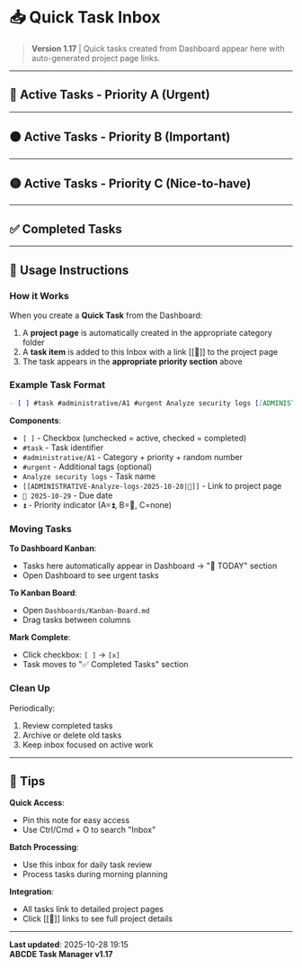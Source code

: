 # 📥 Quick Task Inbox

> **Version 1.17** | Quick tasks created from Dashboard appear here with auto-generated project page links.

---

## 🔴 Active Tasks - Priority A (Urgent)

<!-- Quick tasks with priority A will be added here automatically -->


---

## 🟠 Active Tasks - Priority B (Important)

<!-- Quick tasks with priority B will be added here automatically -->


---

## 🟡 Active Tasks - Priority C (Nice-to-have)

<!-- Quick tasks with priority C will be added here automatically -->


---

## ✅ Completed Tasks

<!-- Completed tasks from inbox -->


---

## 📝 Usage Instructions

### How it Works

When you create a **Quick Task** from the Dashboard:

1. A **project page** is automatically created in the appropriate category folder
2. A **task item** is added to this Inbox with a link [[📄]] to the project page
3. The task appears in the **appropriate priority section** above

### Example Task Format

```markdown
- [ ] #task #administrative/A1 #urgent Analyze security logs [[ADMINISTRATIVE-Analyze-logs-2025-10-28|📄]] 📅 2025-10-29 ⏫
```

**Components**:
- `[ ]` - Checkbox (unchecked = active, checked = completed)
- `#task` - Task identifier
- `#administrative/A1` - Category + priority + random number
- `#urgent` - Additional tags (optional)
- `Analyze security logs` - Task name
- `[[ADMINISTRATIVE-Analyze-logs-2025-10-28|📄]]` - Link to project page
- `📅 2025-10-29` - Due date
- `⏫` - Priority indicator (A=⏫, B=🔼, C=none)

### Moving Tasks

**To Dashboard Kanban**:
- Tasks here automatically appear in Dashboard → "🔴 TODAY" section
- Open Dashboard to see urgent tasks

**To Kanban Board**:
- Open `Dashboards/Kanban-Board.md`
- Drag tasks between columns

**Mark Complete**:
- Click checkbox: `[ ]` → `[x]`
- Task moves to "✅ Completed Tasks" section

### Clean Up

Periodically:
1. Review completed tasks
2. Archive or delete old tasks
3. Keep inbox focused on active work

---

## 🎯 Tips

**Quick Access**:
- Pin this note for easy access
- Use Ctrl/Cmd + O to search "Inbox"

**Batch Processing**:
- Use this inbox for daily task review
- Process tasks during morning planning

**Integration**:
- All tasks link to detailed project pages
- Click [[📄]] links to see full project details

---

**Last updated**: 2025-10-28 19:15  
**ABCDE Task Manager v1.17**